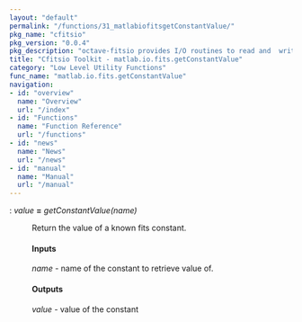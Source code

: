 ```yaml
---
layout: "default"
permalink: "/functions/31_matlabiofitsgetConstantValue/"
pkg_name: "cfitsio"
pkg_version: "0.0.4"
pkg_description: "octave-fitsio provides I/O routines to read and  write FITS (Flexible Image Transport System) files."
title: "Cfitsio Toolkit - matlab.io.fits.getConstantValue"
category: "Low Level Utility Functions"
func_name: "matlab.io.fits.getConstantValue"
navigation:
- id: "overview"
  name: "Overview"
  url: "/index"
- id: "Functions"
  name: "Function Reference"
  url: "/functions"
- id: "news"
  name: "News"
  url: "/news"
- id: "manual"
  name: "Manual"
  url: "/manual"
---
```

<dl class="def">
<dt id="index-_003d"><span class="category">: </span><span><em><var>value</var></em> <strong>=</strong> <em>getConstantValue(<var>name</var>)</em><a href='#index-_003d' class='copiable-anchor'></a></span></dt>
<dd><p>Return the value of a known fits constant.
</p>
<span id="Inputs"></span><h4 class="subsubheading">Inputs</h4>
<p><var>name</var> - name of the constant to retrieve value of.
</p>
<span id="Outputs"></span><h4 class="subsubheading">Outputs</h4>
<p><var>value</var> - value of the constant
</p>
</dd></dl>